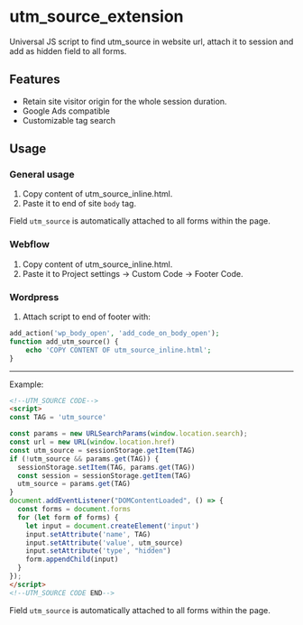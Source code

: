 # utm_source_extension

Universal JS script to find utm_source in website url, attach it to session and add as hidden field to all forms.

## Features

* Retain site visitor origin for the whole session duration.
* Google Ads compatible
* Customizable tag search

## Usage

### General usage

1. Copy content of utm_source_inline.html.
2. Paste it to end of site `body` tag.

Field `utm_source` is automatically attached to all forms within the page.

### Webflow

1. Copy content of utm_source_inline.html.
2. Paste it to Project settings -> Custom Code -> Footer Code.

### Wordpress

1. Attach script to end of footer with:
```php
add_action('wp_body_open', 'add_code_on_body_open');
function add_utm_source() {
    echo 'COPY CONTENT OF utm_source_inline.html';
}
```

<hr>

Example:

```html
<!--UTM_SOURCE CODE-->
<script>
const TAG = 'utm_source'

const params = new URLSearchParams(window.location.search);
const url = new URL(window.location.href)
const utm_source = sessionStorage.getItem(TAG)
if (!utm_source && params.get(TAG)) {
  sessionStorage.setItem(TAG, params.get(TAG))
  const session = sessionStorage.getItem(TAG)
  utm_source = params.get(TAG)
}
document.addEventListener("DOMContentLoaded", () => {
  const forms = document.forms
  for (let form of forms) {
    let input = document.createElement('input')
    input.setAttribute('name', TAG)
    input.setAttribute('value', utm_source)
    input.setAttribute('type', "hidden")
    form.appendChild(input)
  }
});
</script>
<!--UTM_SOURCE CODE END-->
```

Field `utm_source` is automatically attached to all forms within the page.
